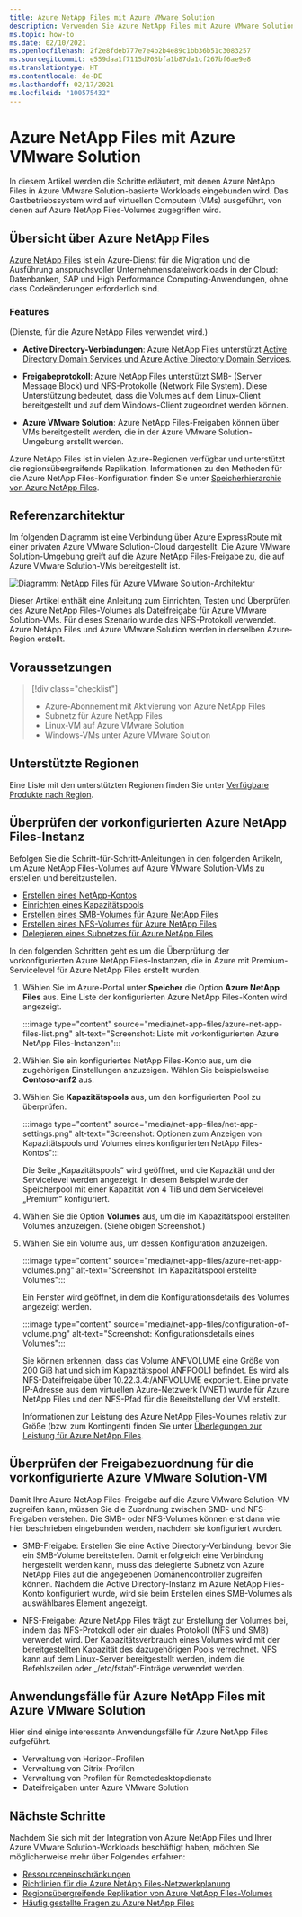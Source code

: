 ```yaml
---
title: Azure NetApp Files mit Azure VMware Solution
description: Verwenden Sie Azure NetApp Files mit Azure VMware Solution-VMs, um Daten zwischen lokalen Servern, Azure VMware Solution-VMs und Cloudinfrastrukturen zu migrieren und zu synchronisieren.
ms.topic: how-to
ms.date: 02/10/2021
ms.openlocfilehash: 2f2e8fdeb777e7e4b2b4e89c1bb36b51c3083257
ms.sourcegitcommit: e559daa1f7115d703bfa1b87da1cf267bf6ae9e8
ms.translationtype: HT
ms.contentlocale: de-DE
ms.lasthandoff: 02/17/2021
ms.locfileid: "100575432"
---
```

# <a name="azure-netapp-files-with-azure-vmware-solution"></a>Azure NetApp Files mit Azure VMware Solution

In diesem Artikel werden die Schritte erläutert, mit denen Azure NetApp Files in Azure VMware Solution-basierte Workloads eingebunden wird. Das Gastbetriebssystem wird auf virtuellen Computern (VMs) ausgeführt, von denen auf Azure NetApp Files-Volumes zugegriffen wird. 

## <a name="azure-netapp-files-overview"></a>Übersicht über Azure NetApp Files

[Azure NetApp Files](../azure-netapp-files/azure-netapp-files-introduction.md) ist ein Azure-Dienst für die Migration und die Ausführung anspruchsvoller Unternehmensdateiworkloads in der Cloud: Datenbanken, SAP und High Performance Computing-Anwendungen, ohne dass Codeänderungen erforderlich sind.

### <a name="features"></a>Features
(Dienste, für die Azure NetApp Files verwendet wird.)

- **Active Directory-Verbindungen**: Azure NetApp Files unterstützt [Active Directory Domain Services und Azure Active Directory Domain Services](../azure-netapp-files/create-active-directory-connections.md#decide-which-domain-services-to-use).

- **Freigabeprotokoll**: Azure NetApp Files unterstützt SMB- (Server Message Block) und NFS-Protokolle (Network File System). Diese Unterstützung bedeutet, dass die Volumes auf dem Linux-Client bereitgestellt und auf dem Windows-Client zugeordnet werden können.

- **Azure VMware Solution**: Azure NetApp Files-Freigaben können über VMs bereitgestellt werden, die in der Azure VMware Solution-Umgebung erstellt werden.

Azure NetApp Files ist in vielen Azure-Regionen verfügbar und unterstützt die regionsübergreifende Replikation. Informationen zu den Methoden für die Azure NetApp Files-Konfiguration finden Sie unter [Speicherhierarchie von Azure NetApp Files](../azure-netapp-files/azure-netapp-files-understand-storage-hierarchy.md).

## <a name="reference-architecture"></a>Referenzarchitektur

Im folgenden Diagramm ist eine Verbindung über Azure ExpressRoute mit einer privaten Azure VMware Solution-Cloud dargestellt. Die Azure VMware Solution-Umgebung greift auf die Azure NetApp Files-Freigabe zu, die auf Azure VMware Solution-VMs bereitgestellt ist.

![Diagramm: NetApp Files für Azure VMware Solution-Architektur](media/net-app-files/net-app-files-topology.png)

Dieser Artikel enthält eine Anleitung zum Einrichten, Testen und Überprüfen des Azure NetApp Files-Volumes als Dateifreigabe für Azure VMware Solution-VMs. Für dieses Szenario wurde das NFS-Protokoll verwendet. Azure NetApp Files und Azure VMware Solution werden in derselben Azure-Region erstellt.

## <a name="prerequisites"></a>Voraussetzungen 

> [!div class="checklist"]
> * Azure-Abonnement mit Aktivierung von Azure NetApp Files
> * Subnetz für Azure NetApp Files
> * Linux-VM auf Azure VMware Solution
> * Windows-VMs unter Azure VMware Solution

## <a name="regions-supported"></a>Unterstützte Regionen

Eine Liste mit den unterstützten Regionen finden Sie unter [Verfügbare Produkte nach Region](https://azure.microsoft.com/global-infrastructure/services/?products=netapp,azure-vmware&regions=all).

## <a name="verify-pre-configured-azure-netapp-files"></a>Überprüfen der vorkonfigurierten Azure NetApp Files-Instanz 

Befolgen Sie die Schritt-für-Schritt-Anleitungen in den folgenden Artikeln, um Azure NetApp Files-Volumes auf Azure VMware Solution-VMs zu erstellen und bereitzustellen.

- [Erstellen eines NetApp-Kontos](../azure-netapp-files/azure-netapp-files-create-netapp-account.md)
- [Einrichten eines Kapazitätspools](../azure-netapp-files/azure-netapp-files-set-up-capacity-pool.md)
- [Erstellen eines SMB-Volumes für Azure NetApp Files](../azure-netapp-files/azure-netapp-files-create-volumes-smb.md)
- [Erstellen eines NFS-Volumes für Azure NetApp Files](../azure-netapp-files/azure-netapp-files-create-volumes.md)
- [Delegieren eines Subnetzes für Azure NetApp Files](../azure-netapp-files/azure-netapp-files-delegate-subnet.md)

In den folgenden Schritten geht es um die Überprüfung der vorkonfigurierten Azure NetApp Files-Instanzen, die in Azure mit Premium-Servicelevel für Azure NetApp Files erstellt wurden.

1. Wählen Sie im Azure-Portal unter **Speicher** die Option **Azure NetApp Files** aus. Eine Liste der konfigurierten Azure NetApp Files-Konten wird angezeigt. 

    :::image type="content" source="media/net-app-files/azure-net-app-files-list.png" alt-text="Screenshot: Liste mit vorkonfigurierten Azure NetApp Files-Instanzen"::: 

2. Wählen Sie ein konfiguriertes NetApp Files-Konto aus, um die zugehörigen Einstellungen anzuzeigen. Wählen Sie beispielsweise **Contoso-anf2** aus. 

3. Wählen Sie **Kapazitätspools** aus, um den konfigurierten Pool zu überprüfen. 

    :::image type="content" source="media/net-app-files/net-app-settings.png" alt-text="Screenshot: Optionen zum Anzeigen von Kapazitätspools und Volumes eines konfigurierten NetApp Files-Kontos":::

    Die Seite „Kapazitätspools“ wird geöffnet, und die Kapazität und der Servicelevel werden angezeigt. In diesem Beispiel wurde der Speicherpool mit einer Kapazität von 4 TiB und dem Servicelevel „Premium“ konfiguriert.

4. Wählen Sie die Option **Volumes** aus, um die im Kapazitätspool erstellten Volumes anzuzeigen. (Siehe obigen Screenshot.)

5. Wählen Sie ein Volume aus, um dessen Konfiguration anzuzeigen.  

    :::image type="content" source="media/net-app-files/azure-net-app-volumes.png" alt-text="Screenshot: Im Kapazitätspool erstellte Volumes":::

    Ein Fenster wird geöffnet, in dem die Konfigurationsdetails des Volumes angezeigt werden.

    :::image type="content" source="media/net-app-files/configuration-of-volume.png" alt-text="Screenshot: Konfigurationsdetails eines Volumes":::

    Sie können erkennen, dass das Volume ANFVOLUME eine Größe von 200 GiB hat und sich im Kapazitätspool ANFPOOL1 befindet. Es wird als NFS-Dateifreigabe über 10.22.3.4:/ANFVOLUME exportiert. Eine private IP-Adresse aus dem virtuellen Azure-Netzwerk (VNET) wurde für Azure NetApp Files und den NFS-Pfad für die Bereitstellung der VM erstellt.

    Informationen zur Leistung des Azure NetApp Files-Volumes relativ zur Größe (bzw. zum Kontingent) finden Sie unter [Überlegungen zur Leistung für Azure NetApp Files](../azure-netapp-files/azure-netapp-files-performance-considerations.md). 

## <a name="verify-pre-configured-azure-vmware-solution-vm-share-mapping"></a>Überprüfen der Freigabezuordnung für die vorkonfigurierte Azure VMware Solution-VM

Damit Ihre Azure NetApp Files-Freigabe auf die Azure VMware Solution-VM zugreifen kann, müssen Sie die Zuordnung zwischen SMB- und NFS-Freigaben verstehen. Die SMB- oder NFS-Volumes können erst dann wie hier beschrieben eingebunden werden, nachdem sie konfiguriert wurden.

- SMB-Freigabe: Erstellen Sie eine Active Directory-Verbindung, bevor Sie ein SMB-Volume bereitstellen. Damit erfolgreich eine Verbindung hergestellt werden kann, muss das delegierte Subnetz von Azure NetApp Files auf die angegebenen Domänencontroller zugreifen können. Nachdem die Active Directory-Instanz im Azure NetApp Files-Konto konfiguriert wurde, wird sie beim Erstellen eines SMB-Volumes als auswählbares Element angezeigt.

- NFS-Freigabe: Azure NetApp Files trägt zur Erstellung der Volumes bei, indem das NFS-Protokoll oder ein duales Protokoll (NFS und SMB) verwendet wird. Der Kapazitätsverbrauch eines Volumes wird mit der bereitgestellten Kapazität des dazugehörigen Pools verrechnet. NFS kann auf dem Linux-Server bereitgestellt werden, indem die Befehlszeilen oder „/etc/fstab“-Einträge verwendet werden.

## <a name="use-cases-of-azure-netapp-files-with-azure-vmware-solution"></a>Anwendungsfälle für Azure NetApp Files mit Azure VMware Solution

Hier sind einige interessante Anwendungsfälle für Azure NetApp Files aufgeführt. 
- Verwaltung von Horizon-Profilen
- Verwaltung von Citrix-Profilen
- Verwaltung von Profilen für Remotedesktopdienste
- Dateifreigaben unter Azure VMware Solution

## <a name="next-steps"></a>Nächste Schritte

Nachdem Sie sich mit der Integration von Azure NetApp Files und Ihrer Azure VMware Solution-Workloads beschäftigt haben, möchten Sie möglicherweise mehr über Folgendes erfahren:

- [Ressourceneinschränkungen](../azure-netapp-files/azure-netapp-files-resource-limits.md#resource-limits)
- [Richtlinien für die Azure NetApp Files-Netzwerkplanung](../azure-netapp-files/azure-netapp-files-network-topologies.md)
- [Regionsübergreifende Replikation von Azure NetApp Files-Volumes](../azure-netapp-files/cross-region-replication-introduction.md) 
- [Häufig gestellte Fragen zu Azure NetApp Files](../azure-netapp-files/azure-netapp-files-faqs.md)
